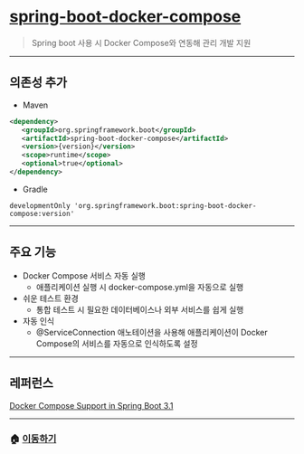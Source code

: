 # [spring-boot-docker-compose](https://mvnrepository.com/artifact/org.springframework.boot/spring-boot-docker-compose)

> Spring boot 사용 시 Docker Compose와 연동해 관리 개발 지원

---

## 의존성 추가

* Maven

```xml
<dependency>
   <groupId>org.springframework.boot</groupId>
   <artifactId>spring-boot-docker-compose</artifactId>
   <version>{version}</version>
   <scope>runtime</scope>
   <optional>true</optional>
</dependency>
```

* Gradle

```Gradle
developmentOnly 'org.springframework.boot:spring-boot-docker-compose:version'
```

---

## 주요 기능

* Docker Compose 서비스 자동 실행
  * 애플리케이션 실행 시 docker-compose.yml을 자동으로 실행
* 쉬운 테스트 환경
  * 통합 테스트 시 필요한 데이터베이스나 외부 서비스를 쉽게 실행
* 자동 인식
  * @ServiceConnection 애노테이션을 사용해 애플리케이션이 Docker Compose의 서비스를 자동으로 인식하도록 설정

---

## 레퍼런스

[Docker Compose Support in Spring Boot 3.1](https://velog.io/@kmss6905/Docker-Compose-Support-in-Spring-Boot-3.1)

---

### 🏠 [이동하기](../../../README.md)
